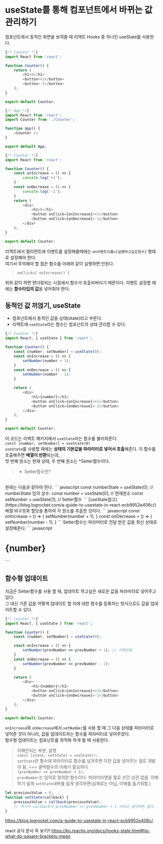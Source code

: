 # useState를 통해 컴포넌트에서 바뀌는 값 관리하기
컴포넌트에서 동적인 화면을 보여줄 때 리액트 Hooks 중 하나인 useState를 사용한다.
``` javascript
{/* Counter */}
import React from 'react';

function Counter() {
    return (
        <h1>0</h1>
        <button>+1</button>
        <button>-1</button>
    );
}

export default Counter;
```
``` javascript
{/* App */}
import React from 'react';
import Counter from './Counter';

function App() {
    <Counter />
}

export default App;
```

``` javascript
{/* Counter */}
import React from 'react';

function Counter() {
    const onIncrease = () => {
        console.log('+1');
    }
    const onDecrease = () => {
        console.log('-1');
    }
    return (
        <div>
            <h1>0</h1>
            <button onClick={onIncrease}>+1</button>
            <button onClick={onDecrease}>-1</button>
        </div>
    );
}

export default Counter;
```
리액트에서 엘리먼트에 이벤트를 설정해줄때에는 `on이벤트이름={실행하고싶은함수}` 형태로 설정해야 한다.<br/>
여기서 주의해야 할 점은 함수를 아래와 같이 실행하면 안된다.
> `onClick={ onIncrease() }`

위와 같이 하면 렌더링되는 시점에서 함수가 호출되버리기 때문이다. 이벤트 설정할 때에는 **함수타입의 값**을 넣어줘야 한다.

## 동적인 값 끼얹기, useState
- 컴포넌트에서 동적인 값을 상태(state)라고 부른다.
- 리액트에 `useState`라는 함수는 컴포넌트의 상태 관리할 수 있다.

``` javascript
{/* Counter */}
import React, { useState } from 'react';

function Counter() {
    const [number, setNumber] = useState(0);
    const onIncrease = () => {
        setNumber(number + 1);
    }
    const onDecrease = () => {
        setNumber(number - 1);
    }

    return (
        <div>
            <h1>{number}</h1>
            <button onClick={onIncrease}>+1</button>
            <button onClick={onDecrease}>-1</button>
        </div>
    );
}

export default Counter;
```

이 코드는 리액트 패키지에서 `useState`라는 함수를 불러와준다.<br/>
`const [number, setNumber] = useState(0)`<br/>
`useState`를 사용할 때에는 **상태의 기본값을 파라미터로 넣어서 호출**해준다. 이 함수를 호출해주면 **배열이 반환**되는데,<br/>
첫 번째 원소는 현재 상태, 두 번째 원소는 *Setter함수이다.
> - Setter함수란?
> 
<br/>
원래는 다음과 같아야 한다.
``` javascript
const numberState = useState(0); // numberState 임의 상수.
const number = useState[0]; // 현재원소
const setNumber = useState[1]; // Setter함수
```
[useState참고](https://blog.logrocket.com/a-guide-to-usestate-in-react-ecb9952e406c/)
배열 비구조화 할당을 통하여 각 원소를 추출한 것이다.
``` javascript
const onIncrease = () => {
    setNumber(number + 1);
}
const onDecrease = () => {
    setNumber(number - 1);
}
```
Setter함수는 파라미터로 전달 받은 값을 최신 상태로 설정해준다.
```  javascript
<h1>{number}</h1>
```

## 함수형 업데이트
지금은 Setter함수를 사용 할 때, 업데이트 하고싶은 새로운 값을 파라미터로 넣어주고 있다.<br/>
그 대신 기존 값을 어떻게 업데이트 할 지에 대한 함수를 등록하는 방식으로도 값을 업데이트할 수 있다.
``` javascript
{/* Counter */}
import React, { useState } from 'react';

function Counter() {
    const [number, setNumber] = useState(0);

    const onIncrease = () => {
        setNumber(prevNumber => prevNumber + 1); // 이해안됨
    }
    const onDecrease = () => {
        setNumber(prevNumber => prevNumber - 1);
    }

    return (
        <div>
            <h1>{number}</h1>
            <button onClick={onIncrease}>+1</button>
            <button onClick={onDecrease}>-1</button>
        </div>
    );
}

export default Counter;
```
`onIncrease`와 `onDecrease`에서 `setNumber`를 사용 할 때 그 다음 상태를 파라미터로 넣어준 것이 아니라, 값을 업데이트하는 함수를 파라미터로 넣어주었다.<br/>
함수형 업데이트는 컴포넌트를 최적화 하게 될 때 사용한다.
> 이해안되는 부분, 설명<br>
> `const [state, setState] = useState();`<br/>
> `setState`란 함수에 파라미터로 함수를 넘겨주면 이전 값을 넣어주는 걸로 개발이 됨. ==> 콜백함수의 이해가 필요하다.<br/>
> `(prevNumber => prevNumber + 1);`<br/>
> `prevNumber`는 임의로 정의한 함수이다. 파라미터명을 뭘로 쓰던 상관 없음. 이해하기 쉽게 `setState`내부를 쉽게 생각하면(실제로는 아님, 이해를 돕기위함.)
``` javascript
let previousValue = 0;
function setState(callback) {
    previousValue = callback(previousValue);
    // 여기서 callback이 prevNumber => prevNumber + 1 이라고 생각하면 쉽다.
}
```
https://blog.logrocket.com/a-guide-to-usestate-in-react-ecb9952e406c/


react 공식 문서 꼭 보기!!
https://ko.reactjs.org/docs/hooks-state.html#tip-what-do-square-brackets-mean